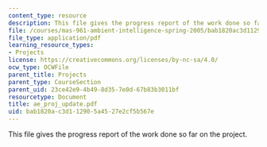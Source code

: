```yaml
---
content_type: resource
description: This file gives the progress report of the work done so far on the project.
file: /courses/mas-961-ambient-intelligence-spring-2005/bab1820ac3d112905a4527e2cf5b567e_ae_proj_update.pdf
file_type: application/pdf
learning_resource_types:
- Projects
license: https://creativecommons.org/licenses/by-nc-sa/4.0/
ocw_type: OCWFile
parent_title: Projects
parent_type: CourseSection
parent_uid: 23ce42e9-4b49-8d35-7e0d-67b83b3011bf
resourcetype: Document
title: ae_proj_update.pdf
uid: bab1820a-c3d1-1290-5a45-27e2cf5b567e
---
```

This file gives the progress report of the work done so far on the project.
